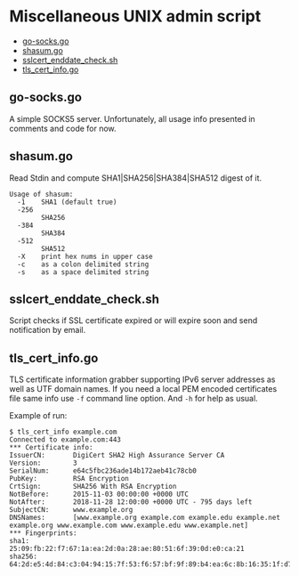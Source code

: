 # Miscellaneous UNIX admin script

* [go-socks.go](#go-socks.go)
* [shasum.go](#shasum)
* [sslcert_enddate_check.sh](#sslcert-enddate-check)
* [tls_cert_info.go](#tls-cert-info)

## go-socks.go
A simple SOCKS5 server. Unfortunately, all usage info presented in comments and code for now.

## shasum.go<a name="shasum"></a>
Read Stdin and compute SHA1|SHA256|SHA384|SHA512 digest of it.

```text
Usage of shasum:
  -1    SHA1 (default true)
  -256
        SHA256
  -384
        SHA384
  -512
        SHA512
  -X    print hex nums in upper case
  -c    as a colon delimited string
  -s    as a space delimited string
```
                                      
## sslcert_enddate_check.sh<a name="sslcert-enddate-check"></a>
Script checks if SSL certificate expired or will expire soon and send notification by email.

## tls_cert_info.go<a name="tls-cert-info"></a>
TLS certificate information grabber supporting IPv6 server addresses as well as UTF domain names.
If you need a local PEM encoded certificates file same info use `-f` command line option. And `-h` for
help as usual.

Example of run:
```text
$ tls_cert_info example.com
Connected to example.com:443
*** Certificate info:
IssuerCN:       DigiCert SHA2 High Assurance Server CA
Version:        3
SerialNum:      e64c5fbc236ade14b172aeb41c78cb0
PubKey:         RSA Encryption
CrtSign:        SHA256 With RSA Encryption
NotBefore:      2015-11-03 00:00:00 +0000 UTC
NotAfter:       2018-11-28 12:00:00 +0000 UTC - 795 days left
SubjectCN:      www.example.org
DNSNames:       [www.example.org example.com example.edu example.net example.org www.example.com www.example.edu www.example.net]
*** Fingerprints:
sha1:           25:09:fb:22:f7:67:1a:ea:2d:0a:28:ae:80:51:6f:39:0d:e0:ca:21
sha256:         64:2d:e5:4d:84:c3:04:94:15:7f:53:f6:57:bf:9f:89:b4:ea:6c:8b:16:35:1f:d7:ec:25:8d:55:6f:82:10:40
```

